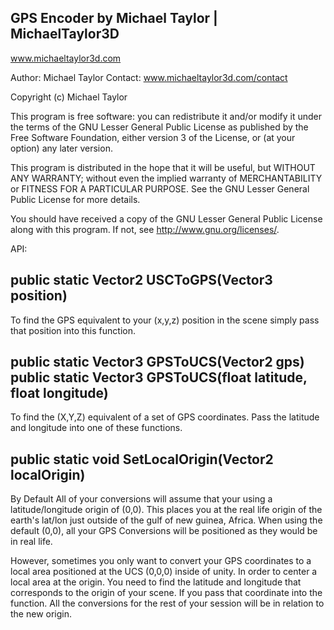 GPS Encoder by Michael Taylor | MichaelTaylor3D
-----------------------------------------
www.michaeltaylor3d.com

Author: Michael Taylor Contact: www.michaeltaylor3d.com/contact

Copyright (c) Michael Taylor

This program is free software: you can redistribute it and/or modify it under the terms of the GNU Lesser General Public License as published by the Free Software Foundation, either version 3 of the License, or (at your option) any later version.

This program is distributed in the hope that it will be useful, but WITHOUT ANY WARRANTY; without even the implied warranty of MERCHANTABILITY or FITNESS FOR A PARTICULAR PURPOSE. See the GNU Lesser General Public License for more details.

You should have received a copy of the GNU Lesser General Public License along with this program. If not, see http://www.gnu.org/licenses/.

API:

public static Vector2 USCToGPS(Vector3 position)
-------------------------------------------------------
To find the GPS equivalent to your (x,y,z) position in the scene
simply pass that position into this function.


public static Vector3 GPSToUCS(Vector2 gps)
public static Vector3 GPSToUCS(float latitude, float longitude)
-------------------------------------------------------
To find the (X,Y,Z) equivalent of a set of GPS coordinates.
Pass the latitude and longitude into one of these functions.




public static void SetLocalOrigin(Vector2 localOrigin)
-------------------------------------------------------
By Default All of your conversions will assume that your using a 
latitude/longitude origin of (0,0). This places you at the real life origin
of the earth's lat/lon just outside of the gulf of new guinea, Africa. When using
the default (0,0), all your GPS Conversions will be positioned as they would be 
in real life.

However, sometimes you only want to convert your GPS coordinates to a local area
positioned at the UCS (0,0,0) inside of unity. In order to center a local area
at the origin. You need to find the latitude and longitude that corresponds to 
the origin of your scene. If you pass that coordinate into the function. All the 
conversions for the rest of your session will be in relation to the new origin.
